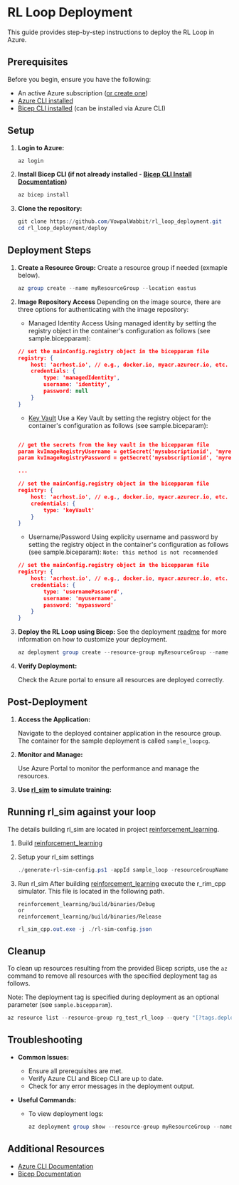 # RL Loop Deployment

This guide provides step-by-step instructions to deploy the RL Loop in Azure.

## Prerequisites

Before you begin, ensure you have the following:

- An active Azure subscription ([or create one](https://azure.microsoft.com/en-us/free/))
- [Azure CLI installed](https://learn.microsoft.com/en-us/cli/azure/install-azure-cli)
- [Bicep CLI installed](https://learn.microsoft.com/en-us/azure/azure-resource-manager/bicep/install#azure-cli) (can be installed via Azure CLI)

## Setup

1. **Login to Azure:**

    ```powershell
    az login
    ```

2. **Install Bicep CLI (if not already installed - [Bicep CLI Install Documentation](https://learn.microsoft.com/en-us/azure/azure-resource-manager/bicep/install#azure-cli))**

    ```powershell
    az bicep install
    ```

3. **Clone the repository:**

    ```powershell
    git clone https://github.com/VowpalWabbit/rl_loop_deployment.git
    cd rl_loop_deployment/deploy
    ```

## Deployment Steps

1. **Create a Resource Group:**
    Create a resource group if needed (exmaple below).

    ```powershell
    az group create --name myResourceGroup --location eastus
    ```

2. **Image Repository Access**
    Depending on the image source, there are three options for authenticating with the image repository:

    - Managed Identity Access
    Using managed identity by setting the registry object in the container's configuration as follows (see sample.bicepparam):

    ```json
    // set the mainConfig.registry object in the bicepparam file
    registry: {
        host: 'acrhost.io', // e.g., docker.io, myacr.azurecr.io, etc.
        credentials: {
            type: 'managedIdentity',
            username: 'identity',
            password: null
        }
    }
    ```

    - [Key Vault](https://learn.microsoft.com/en-us/azure/key-vault/general/quick-create-portal)
    Use a Key Vault by setting the registry object for the container's configuration as follows (see sample.biceparam):

    ```json
    
    // get the secrets from the key vault in the bicepparam file
    param kvImageRegistryUsername = getSecret('mysubscriptionid', 'myresourcegroup', 'keyvaultname', 'imageRegistryUsername')
    param kvImageRegistryPassword = getSecret('mysubscriptionid', 'myresourcegroup', 'keyvaultname', 'imageRegistryPassword')

    ...

    // set the mainConfig.registry object in the bicepparam file
    registry: {
        host: 'acrhost.io', // e.g., docker.io, myacr.azurecr.io, etc.
        credentials: {
            type: 'keyVault'
        }
    }
    ```

    - Username/Password
    Using explicity username and password by setting the registry object in the container's configuration as follows (see sample.biceparam):
    `Note: this method is not recommended`

    ```json
    // set the mainConfig.registry object in the bicepparam file
    registry: {
        host: 'acrhost.io', // e.g., docker.io, myacr.azurecr.io, etc.
        credentials: {
            type: 'usernamePassword',
            username: 'myusername',
            password: 'mypassword'
        }
    }
    ```

3. **Deploy the RL Loop using Bicep:**
   See the deployment [readme](deploy/README.md) for more information on how to customize your deployment.

    ```powershell
    az deployment group create --resource-group myResourceGroup --name sample_loop  --rollback-on-error --parameters sample.bicepparam
    ```

4. **Verify Deployment:**

    Check the Azure portal to ensure all resources are deployed correctly.

## Post-Deployment

1. **Access the Application:**

    Navigate to the deployed container application in the resource group. The container for the sample deployment is called `sample_loopcg`.

2. **Monitor and Manage:**

    Use Azure Portal to monitor the performance and manage the resources.

3. **Use [rl_sim](#running-rl_sim-against-your-loop) to simulate training:**

## Running rl_sim against your loop

   The details building rl_sim are located in project [reinforcement_learning](https://github.com/VowpalWabbit/reinforcement_learning/tree/master#rl-client-library).

1. Build [reinforcement_learning](https://github.com/VowpalWabbit/reinforcement_learning/tree/master#rl-client-library)
2. Setup your rl_sim settings

   ```powershell
   ./generate-rl-sim-config.ps1 -appId sample_loop -resourceGroupName myResourceGroup -configFilename rl-sim-config.json
   ```   

3. Run rl_sim
   After building [reinforcement_learning](https://github.com/VowpalWabbit/reinforcement_learning/tree/master#rl-client-library) execute the r_rim_cpp simulator.  This file is located in the following path.

   ```
   reinforcement_learning/build/binaries/Debug
   or
   reinforcement_learning/build/binaries/Release
   ```

   ```powershell
   rl_sim_cpp.out.exe -j ./rl-sim-config.json
   ```   

## Cleanup
To clean up resources resulting from the provided Bicep scripts, use the `az` command to remove all resources with the specified deployment tag as follows.

Note: The deployment tag is specified during deployment as an optional parameter (see `sample.bicepparam`).

   ```powershell
   az resource list --resource-group rg_test_rl_loop --query "[?tags.deploymentGroupName=='sample_loop'].id" -o tsv | % { az resource delete --ids $_ }
   ```   

## Troubleshooting

- **Common Issues:**
  - Ensure all prerequisites are met.
  - Verify Azure CLI and Bicep CLI are up to date.
  - Check for any error messages in the deployment output.

- **Useful Commands:**
  - To view deployment logs:
    ```powershell
    az deployment group show --resource-group myResourceGroup --name sample_loop
    ```

## Additional Resources

- [Azure CLI Documentation](https://docs.microsoft.com/en-us/cli/azure/)
- [Bicep Documentation](https://docs.microsoft.com/en-us/azure/azure-resource-manager/bicep/)
